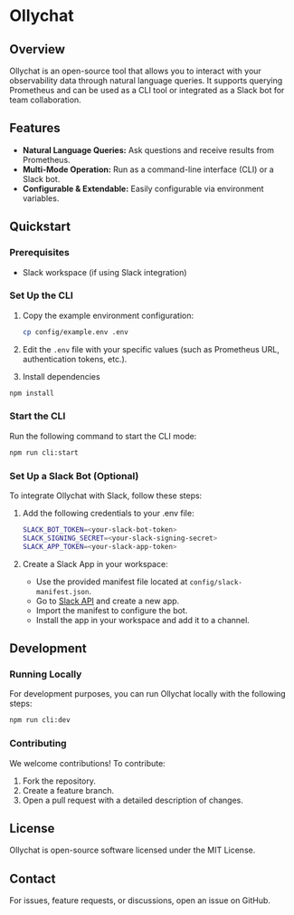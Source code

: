 # Ollychat

## Overview

Ollychat is an open-source tool that allows you to interact with your observability data through natural language queries. It supports querying Prometheus and can be used as a CLI tool or integrated as a Slack bot for team collaboration.

## Features

- **Natural Language Queries:** Ask questions and receive results from Prometheus.
- **Multi-Mode Operation:** Run as a command-line interface (CLI) or a Slack bot.
- **Configurable & Extendable:** Easily configurable via environment variables.

## Quickstart

### Prerequisites

- Slack workspace (if using Slack integration)

### Set Up the CLI

1. Copy the example environment configuration:

   ```sh
   cp config/example.env .env
   ```

2. Edit the `.env` file with your specific values (such as Prometheus URL, authentication tokens, etc.).

3. Install dependencies

```sh
npm install
```

### Start the CLI

Run the following command to start the CLI mode:

```sh
npm run cli:start
```

### Set Up a Slack Bot (Optional)

To integrate Ollychat with Slack, follow these steps:

1. Add the following credentials to your .env file:

   ```sh
   SLACK_BOT_TOKEN=<your-slack-bot-token>
   SLACK_SIGNING_SECRET=<your-slack-signing-secret>
   SLACK_APP_TOKEN=<your-slack-app-token>
   ```

2. Create a Slack App in your workspace:
   - Use the provided manifest file located at `config/slack-manifest.json`.
   - Go to [Slack API](https://api.slack.com/apps) and create a new app.
   - Import the manifest to configure the bot.
   - Install the app in your workspace and add it to a channel.

## Development

### Running Locally

For development purposes, you can run Ollychat locally with the following steps:

```sh
npm run cli:dev
```

### Contributing

We welcome contributions! To contribute:

1. Fork the repository.
2. Create a feature branch.
3. Open a pull request with a detailed description of changes.

## License

Ollychat is open-source software licensed under the MIT License.

## Contact

For issues, feature requests, or discussions, open an issue on GitHub.
